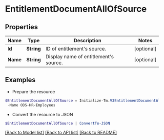 # EntitlementDocumentAllOfSource
## Properties

Name | Type | Description | Notes
------------ | ------------- | ------------- | -------------
**Id** | **String** | ID of entitlement&#39;s source. | [optional] 
**Name** | **String** | Display name of entitlement&#39;s source. | [optional] 

## Examples

- Prepare the resource
```powershell
$EntitlementDocumentAllOfSource = Initialize-Tm.V3EntitlementDocumentAllOfSource  -Id 2c91808b6e9e6fb8016eec1a2b6f7b5f `
 -Name ODS-HR-Employees
```

- Convert the resource to JSON
```powershell
$EntitlementDocumentAllOfSource | ConvertTo-JSON
```

[[Back to Model list]](../README.md#documentation-for-models) [[Back to API list]](../README.md#documentation-for-api-endpoints) [[Back to README]](../README.md)

